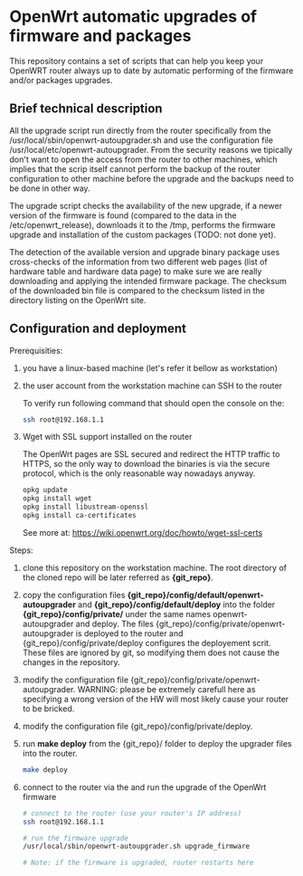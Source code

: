 # OpenWrt automatic upgrades of firmware and packages

This repository contains a set of scripts that can help you keep your OpenWRT router always up to date by automatic performing of the firmware and/or packages upgrades.

## Brief technical description

All the upgrade script run directly from the router specifically from the /usr/local/sbin/openwrt-autoupgrader.sh and use the configuration file /usr/local/etc/openwrt-autoupgrader. From the security reasons we tipically don't want to open the access from the router to other machines, which implies that the scrip itself cannot perform the backup of the router configuration to other machine before the upgrade and the backups need to be done in other way.

The upgrade script checks the availability of the new upgrade, if a newer version of the firmware is found (compared to the data in the /etc/openwrt_release), downloads it to the /tmp, performs the firmware upgrade and installation of the custom packages (TODO: not done yet).

The detection of the available version and upgrade binary package uses cross-checks of the information from two different web pages
(list of hardware table and hardware data page) to make sure we are really downloading and applying the intended firmware package.
The checksum of the downloaded bin file is compared to the checksum listed in the directory listing on the OpenWrt site.

## Configuration and deployment

Prerequisities:

1) you have a linux-based machine (let's refer it bellow as workstation)

2) the user account from the workstation machine can SSH to the router

    To verify run following command that should open the console on the:

    ```bash
    ssh root@192.168.1.1
    ```

3) Wget with SSL support installed on the router

    The OpenWrt pages are SSL secured and redirect the HTTP traffic to HTTPS, so the only way to download the binaries is via the secure
    protocol, which is the only reasonable way nowadays anyway.

    ```bash
    opkg update
    opkg install wget
    opkg install libustream-openssl
    opkg install ca-certificates
    ```

    See more at: https://wiki.openwrt.org/doc/howto/wget-ssl-certs

Steps:

1) clone this repository on the workstation machine. The root directory of the cloned repo will be later referred as **{git_repo}**.

2) copy the configuration files **{git_repo}/config/default/openwrt-autoupgrader** and **{git_repo}/config/default/deploy** into the folder **{git_repo}/config/private/** under the same names openwrt-autoupgrader and deploy. The files {git_repo}/config/private/openwrt-autoupgrader is deployed to the router and {git_repo}/config/private/deploy configures the deployement scrit. These files are ignored by git, so modifying them does not cause the changes in the repository.

3) modify the configuration file {git_repo}/config/private/openwrt-autoupgrader. WARNING: please be extremely carefull here as specifying a wrong version of the HW will most likely cause your router to be bricked.

4) modify the configuration file {git_repo}/config/private/deploy.

5) run **make deploy** from the {git_repo}/ folder to deploy the upgrader files into the router.

    ```bash
    make deploy
    ```

6) connect to the router via the and run the upgrade of the OpenWrt firmware

    ```bash
    # connect to the router (use your router's IP address)
    ssh root@192.168.1.1

    # run the firmware upgrade
    /usr/local/sbin/openwrt-autoupgrader.sh upgrade_firmware

    # Note: if the firmware is upgraded, router restarts here
    ```
